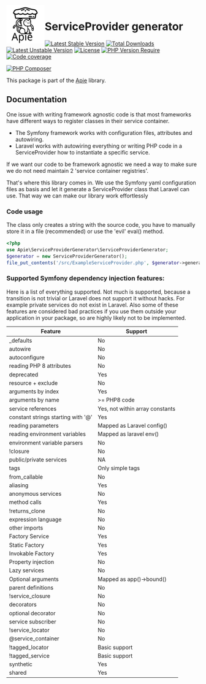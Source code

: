 <img src="https://raw.githubusercontent.com/apie-lib/apie-lib-monorepo/main/docs/apie-logo.svg" width="100px" align="left" />
<h1>ServiceProvider generator</h1>






 [![Latest Stable Version](http://poser.pugx.org/apie/service-provider-generator/v)](https://packagist.org/packages/apie/service-provider-generator) [![Total Downloads](http://poser.pugx.org/apie/service-provider-generator/downloads)](https://packagist.org/packages/apie/service-provider-generator) [![Latest Unstable Version](http://poser.pugx.org/apie/service-provider-generator/v/unstable)](https://packagist.org/packages/apie/service-provider-generator) [![License](http://poser.pugx.org/apie/service-provider-generator/license)](https://packagist.org/packages/apie/service-provider-generator) [![PHP Version Require](http://poser.pugx.org/apie/service-provider-generator/require/php)](https://packagist.org/packages/apie/service-provider-generator) [![Code coverage](https://raw.githubusercontent.com/apie-lib/service-provider-generator/main/coverage_badge.svg)](https://apie-lib.github.io/coverage/service-provider-generator/index.html)  

[![PHP Composer](https://github.com/apie-lib/service-provider-generator/actions/workflows/php.yml/badge.svg?event=push)](https://github.com/apie-lib/service-provider-generator/actions/workflows/php.yml)

This package is part of the [Apie](https://github.com/apie-lib) library.

## Documentation
One issue with writing framework agnostic code is that most frameworks have different ways to register classes in their service container.
- The Symfony framework works with configuration files, attributes and autowiring.
- Laravel works with autowiring everything or writing PHP code in a ServiceProvider how to instantiate a specific service.

If we want our code to be framework agnostic we need a way to make sure we do not need maintain 2 'service container registries'.

That's where this library comes in. We use the Symfony yaml configuration files as basis and let it generate a ServiceProvider class that Laravel can use. That way we can make our library work effortlessly

### Code usage
The class only creates a string with the source code, you have to manually store it in a file (recommended) or use the 'evil' eval() method.

```php
<?php
use Apie\ServiceProviderGenerator\ServiceProviderGenerator;
$generator = new ServiceProviderGenerator();
file_put_contents('/src/ExampleServiceProvider.php', $generator->generateClass(App\ExampleServiceProvider::class, 'resources/config/example-service.yaml'));
```

### Supported Symfony dependency injection features:
Here is a list of everything supported. Not much is supported, because a transition is not trivial
or Laravel does not support it without hacks. For example private services do not exist in Laravel.
Also some of these features are considered bad practices if you use them outside your application in
your package, so are highly likely not to be implemented.

| Feature | Support |
| ------- | ------- |
| _defaults | No |
| autowire | No |
| autoconfigure | No |
| reading PHP 8 attributes | No |
| deprecated | Yes |
| resource + exclude | No |
| arguments by index | Yes |
| arguments by name | >= PHP8 code |
| service references | Yes, not within array constants |
| constant strings starting with '@' | Yes |
| reading parameters | Mapped as Laravel config() |
| reading environment variables | Mapped as laravel env() |
| environment variable parsers | No |
| !closure | No |
| public/private services | NA |
| tags | Only simple tags |
| from_callable | No |
| aliasing | Yes |
| anonymous services | No |
| method calls | Yes |
| !returns_clone | No |
| expression language | No |
| other imports | No |
| Factory Service | Yes |
| Static Factory | Yes |
| Invokable Factory | Yes |
| Property injection | No |
| Lazy services | No |
| Optional arguments | Mapped as app()->bound() |
| parent definitions | No |
| !service_closure | No |
| decorators | No |
| optional decorator | No |
| service subscriber | No |
| !service_locator | No |
| @service_container | No |
| !tagged_locator | Basic support |
| !tagged_service | Basic support |
| synthetic | Yes |
| shared | Yes |






